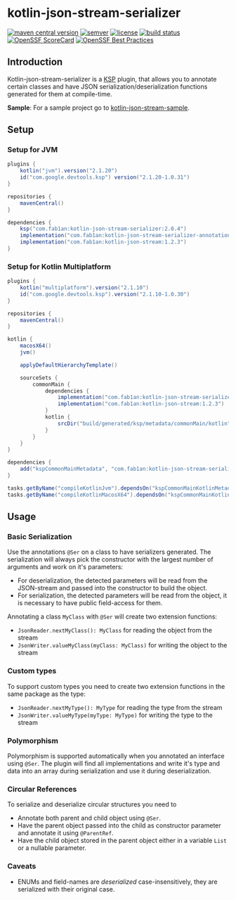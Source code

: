 # kotlin-json-stream-serializer

[![maven central version](https://img.shields.io/maven-central/v/com.fab1an/kotlin-json-stream-serializer)](https://mvnrepository.com/artifact/com.fab1an/kotlin-json-stream-serializer)
[![semver](https://img.shields.io/:semver-%E2%9C%93-brightgreen.svg)](http://semver.org/)
[![license](https://img.shields.io/github/license/fab1an/kotlin-json-stream-serializer)](https://github.com/fab1an/kotlin-json-stream-serializer/blob/master/LICENSE)
[![build status](https://github.com/fab1an/kotlin-json-stream-serializer/actions/workflows/build-master.yml/badge.svg)](https://github.com/fab1an/kotlin-json-stream-serializer/actions/workflows/build-master.yml)
[![OpenSSF ScoreCard](https://img.shields.io/ossf-scorecard/github.com/fab1an/kotlin-json-stream-serializer)](https://scorecard.dev/)
[![OpenSSF Best Practices](https://www.bestpractices.dev/projects/10362/badge)](https://www.bestpractices.dev/projects/10362)


## Introduction

Kotlin-json-stream-serializer is a [KSP](https://github.com/google/ksp) plugin, that allows you to annotate certain classes and have JSON serialization/deserialization functions generated for them at compile-time.

**Sample**: For a sample project go to [kotlin-json-stream-sample](https://github.com/fab1an/kotlin-json-stream-sample).

## Setup

### Setup for JVM

````gradle
plugins {
    kotlin("jvm").version("2.1.20")
    id("com.google.devtools.ksp") version("2.1.20-1.0.31")
}

repositories {
    mavenCentral()
}

dependencies {
    ksp("com.fab1an:kotlin-json-stream-serializer:2.0.4")
    implementation("com.fab1an:kotlin-json-stream-serializer-annotations:2.0.1")
    implementation("com.fab1an:kotlin-json-stream:1.2.3")
}
````
### Setup for Kotlin Multiplatform

````gradle
plugins {
    kotlin("multiplatform").version("2.1.10")
    id("com.google.devtools.ksp").version("2.1.10-1.0.30")
}

repositories {
    mavenCentral()
}

kotlin {
    macosX64()
    jvm()

    applyDefaultHierarchyTemplate()

    sourceSets {
        commonMain {
            dependencies {
                implementation("com.fab1an:kotlin-json-stream-serializer-annotations:2.0.0")
                implementation("com.fab1an:kotlin-json-stream:1.2.3")
            }
            kotlin {
                srcDir("build/generated/ksp/metadata/commonMain/kotlin")
            }
        }
    }
}

dependencies {
    add("kspCommonMainMetadata", "com.fab1an:kotlin-json-stream-serializer:2.0.3")
}

tasks.getByName("compileKotlinJvm").dependsOn("kspCommonMainKotlinMetadata")
tasks.getByName("compileKotlinMacosX64").dependsOn("kspCommonMainKotlinMetadata")
````

## Usage

### Basic Serialization

Use the annotations `@Ser` on a class to have serializers generated. The serialization will always pick the constructor with the largest number of arguments and work on it's parameters:

* For deserialization, the detected parameters will be read from the JSON-stream and passed into the constructor to build the object.
* For serialization, the detected parameters will be read from the object, it is necessary to have public field-access for them.

Annotating a class `MyClass` with `@Ser` will create two extension functions:

* `JsonReader.nextMyClass(): MyClass` for reading the object from the stream
* `JsonWriter.valueMyClass(myClass: MyClass)` for writing the object to the stream

### Custom types

To support custom types you need to create two extension functions in the same package as the type:

* `JsonReader.nextMyType(): MyType` for reading the type from the stream
* `JsonWriter.valueMyType(myType: MyType)` for writing the type to the stream


### Polymorphism

Polymorphism is supported automatically when you annotated an interface using `@Ser`. The plugin will find all implementations and write it's type and data into an array during serialization and use it during deserialization.

### Circular References

To serialize and deserialize circular structures you need to

* Annotate both parent and child object using `@Ser`.
* Have the parent object passed into the child as constructor parameter and annotate it using `@ParentRef`.
* Have the child object stored in the parent object either in a variable `List` or a nullable parameter.

### Caveats

* ENUMs and field-names are *deserialized* case-insensitively, they are serialized with their original case.
